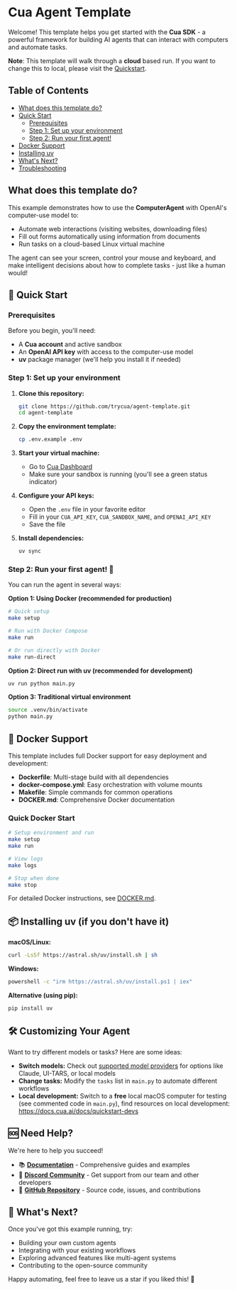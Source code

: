 # Cua Agent Template

Welcome! This template helps you get started with the **Cua SDK** - a powerful framework for building AI agents that can interact with computers and automate tasks.

**Note**: This template will walk through a **cloud** based run. If you want to change this to local, please visit the [Quickstart](https://docs.cua.ai/docs/quickstart-devs).

## Table of Contents

- [What does this template do?](#what-does-this-template-do)
- [Quick Start](#-quick-start)
  - [Prerequisites](#prerequisites)
  - [Step 1: Set up your environment](#step-1-set-up-your-environment)
  - [Step 2: Run your first agent!](#step-2-run-your-first-agent-)
- [Docker Support](#-docker-support)
- [Installing uv](#-installing-uv-if-you-dont-have-it)
- [What's Next?](#-whats-next)
- [Troubleshooting](#-troubleshooting)

## What does this template do?

This example demonstrates how to use the **ComputerAgent** with OpenAI's computer-use model to:

- Automate web interactions (visiting websites, downloading files)
- Fill out forms automatically using information from documents
- Run tasks on a cloud-based Linux virtual machine

The agent can see your screen, control your mouse and keyboard, and make intelligent decisions about how to complete tasks - just like a human would!

## 🚀 Quick Start

### Prerequisites

Before you begin, you'll need:

- A **Cua account** and active sandbox
- An **OpenAI API key** with access to the computer-use model
- **uv** package manager (we'll help you install it if needed)

### Step 1: Set up your environment

1. **Clone this repository:**

   ```bash
   git clone https://github.com/trycua/agent-template.git
   cd agent-template
   ```

2. **Copy the environment template:**

   ```bash
   cp .env.example .env
   ```

3. **Start your virtual machine:**

   - Go to [Cua Dashboard](https://www.cua.ai/dashboard/sandboxes)
   - Make sure your sandbox is running (you'll see a green status indicator)

4. **Configure your API keys:**

   - Open the `.env` file in your favorite editor
   - Fill in your `CUA_API_KEY`, `CUA_SANDBOX_NAME`, and `OPENAI_API_KEY`
   - Save the file

5. **Install dependencies:**
   ```bash
   uv sync
   ```

### Step 2: Run your first agent! 🎉

You can run the agent in several ways:

**Option 1: Using Docker (recommended for production)**

```bash
# Quick setup
make setup

# Run with Docker Compose
make run

# Or run directly with Docker
make run-direct
```

**Option 2: Direct run with uv (recommended for development)**

```bash
uv run python main.py
```

**Option 3: Traditional virtual environment**

```bash
source .venv/bin/activate
python main.py
```

## 🐳 Docker Support

This template includes full Docker support for easy deployment and development:

- **Dockerfile**: Multi-stage build with all dependencies
- **docker-compose.yml**: Easy orchestration with volume mounts
- **Makefile**: Simple commands for common operations
- **DOCKER.md**: Comprehensive Docker documentation

### Quick Docker Start

```bash
# Setup environment and run
make setup
make run

# View logs
make logs

# Stop when done
make stop
```

For detailed Docker instructions, see [DOCKER.md](DOCKER.md).

## 📦 Installing uv (if you don't have it)

**macOS/Linux:**

```bash
curl -LsSf https://astral.sh/uv/install.sh | sh
```

**Windows:**

```bash
powershell -c "irm https://astral.sh/uv/install.ps1 | iex"
```

**Alternative (using pip):**

```bash
pip install uv
```

## 🛠️ Customizing Your Agent

Want to try different models or tasks? Here are some ideas:

- **Switch models:** Check out [supported model providers](https://docs.cua.ai/docs/agent-sdk/supported-model-providers) for options like Claude, UI-TARS, or local models
- **Change tasks:** Modify the `tasks` list in `main.py` to automate different workflows
- **Local development:** Switch to a **free** local macOS computer for testing (see commented code in `main.py`), find resources on local development: https://docs.cua.ai/docs/quickstart-devs

## 🆘 Need Help?

We're here to help you succeed!

- 📚 **[Documentation](https://docs.cua.ai/docs)** - Comprehensive guides and examples
- 💬 **[Discord Community](https://discord.com/invite/mVnXXpdE85)** - Get support from our team and other developers
- 🔧 **[GitHub Repository](https://github.com/trycua/cua)** - Source code, issues, and contributions

## 🎯 What's Next?

Once you've got this example running, try:

- Building your own custom agents
- Integrating with your existing workflows
- Exploring advanced features like multi-agent systems
- Contributing to the open-source community

Happy automating, feel free to leave us a star if you liked this! 🚀
